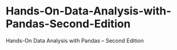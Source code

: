 # Hands-On-Data-Analysis-with-Pandas-Second-Edition
Hands-On Data Analysis with Pandas – Second Edition
